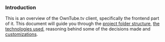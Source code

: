 ### Introduction

This is an overview of the OwnTube.tv client, specifically the frontend part of it. This document will guide you through
the [project folder structure](structure.md), [the technologies used](tech.md), reasoning behind some of the decisions made and [customizations](customizations.md).

